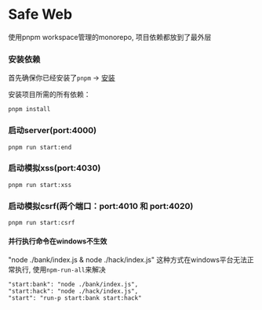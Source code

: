 
# Safe Web

使用pnpm workspace管理的monorepo, 项目依赖都放到了最外层

### 安装依赖

首先确保你已经安装了`pnpm` -> [安装](https://pnpm.io/zh/installation)

安装项目所需的所有依赖：
```
pnpm install
```

### 启动server(port:4000)
```
pnpm run start:end
```

### 启动模拟xss(port:4030)
```
pnpm run start:xss
```

### 启动模拟csrf(两个端口：port:4010 和 port:4020)
```
pnpm run start:csrf
```

#### 并行执行命令在windows不生效

"node ./bank/index.js & node ./hack/index.js" 这种方式在windows平台无法正常执行, 使用`npm-run-all`来解决

```
"start:bank": "node ./bank/index.js",
"start:hack": "node ./hack/index.js",
"start": "run-p start:bank start:hack"
```
